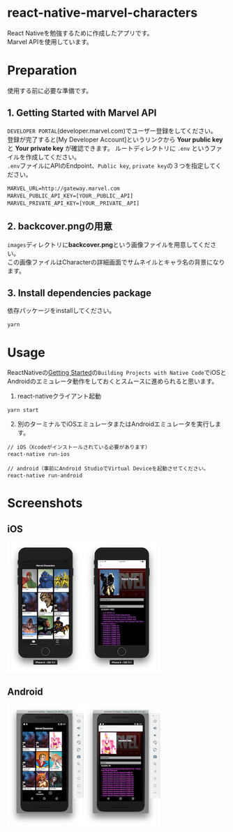 # react-native-marvel-characters
React Nativeを勉強するために作成したアプリです。  
Marvel APIを使用しています。

# Preparation
使用する前に必要な準備です。

## 1. Getting Started with Marvel API
`DEVELOPER PORTAL`(developer.marvel.com)でユーザー登録をしてください。  
登録が完了すると[My Developer Account]というリンクから **Your public key** と **Your private key** が確認できます。 
ルートディレクトリに `.env` というファイルを作成してください。  
`.env`ファイルにAPIのEndpoint、`Public key`, `private key`の３つを指定してください。
```.env
MARVEL_URL=http://gateway.marvel.com
MARVEL_PUBLIC_API_KEY=[YOUR＿PUBLIC＿API]
MARVEL_PRIVATE_API_KEY=[YOUR＿PRIVATE＿API]
```

## 2. backcover.pngの用意
`images`ディレクトリに**backcover.png**という画像ファイルを用意してください。  
この画像ファイルはCharacterの詳細画面でサムネイルとキャラ名の背景になります。  

## 3. Install dependencies package
依存パッケージをinstallしてください。
```command
yarn
```

# Usage
ReactNativeの[Getting Started](https://facebook.github.io/react-native/docs/getting-started.html)の`Building Projects with Native Code`でiOSとAndroidのエミュレータ動作をしておくとスムースに進められると思います。

1. react-nativeクライアント起動
```command
yarn start
```

2. 別のターミナルでiOSエミュレータまたはAndroidエミュレータを実行します。
```command
// iOS（Xcodeがインストールされている必要があります）
react-native run-ios

// android（事前にAndroid StudioでVirtual Deviceを起動させてください。
react-native run-android
```

# Screenshots
## iOS

<img src="screenshot/ios_characters.png" width="175" /><img src="screenshot/ios_character_detail.png" width="175" />  

## Android

<img src="screenshot/android_characters.png" width="175" /><img src="screenshot/android_character_detail.png" width="175" />  
